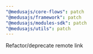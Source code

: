 ```yaml
---
"@medusajs/core-flows": patch
"@medusajs/framework": patch
"@medusajs/modules-sdk": patch
"@medusajs/utils": patch
---
```


Refactor/deprecate remote link
